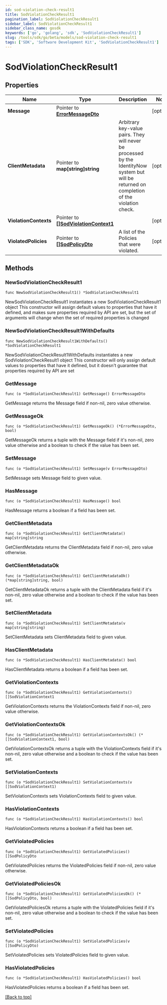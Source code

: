 ```yaml
---
id: sod-violation-check-result1
title: SodViolationCheckResult1
pagination_label: SodViolationCheckResult1
sidebar_label: SodViolationCheckResult1
sidebar_class_name: gosdk
keywords: ['go', 'golang', 'sdk', 'SodViolationCheckResult1'] 
slug: /tools/sdk/go/beta/models/sod-violation-check-result1
tags: ['SDK', 'Software Development Kit', 'SodViolationCheckResult1']
---
```


# SodViolationCheckResult1

## Properties

Name | Type | Description | Notes
------------ | ------------- | ------------- | -------------
**Message** |  Pointer to [**ErrorMessageDto**](error-message-dto) |  | [optional] 
**ClientMetadata** |  Pointer to **map[string]string** | Arbitrary key-value pairs. They will never be processed by the IdentityNow system but will be returned on completion of the violation check. | [optional] 
**ViolationContexts** |  Pointer to [**[]SodViolationContext1**](sod-violation-context1) |  | [optional] 
**ViolatedPolicies** |  Pointer to [**[]SodPolicyDto**](sod-policy-dto) | A list of the Policies that were violated. | [optional] 

## Methods

### NewSodViolationCheckResult1

`func NewSodViolationCheckResult1() *SodViolationCheckResult1`

NewSodViolationCheckResult1 instantiates a new SodViolationCheckResult1 object
This constructor will assign default values to properties that have it defined,
and makes sure properties required by API are set, but the set of arguments
will change when the set of required properties is changed

### NewSodViolationCheckResult1WithDefaults

`func NewSodViolationCheckResult1WithDefaults() *SodViolationCheckResult1`

NewSodViolationCheckResult1WithDefaults instantiates a new SodViolationCheckResult1 object
This constructor will only assign default values to properties that have it defined,
but it doesn't guarantee that properties required by API are set

### GetMessage

`func (o *SodViolationCheckResult1) GetMessage() ErrorMessageDto`

GetMessage returns the Message field if non-nil, zero value otherwise.

### GetMessageOk

`func (o *SodViolationCheckResult1) GetMessageOk() (*ErrorMessageDto, bool)`

GetMessageOk returns a tuple with the Message field if it's non-nil, zero value otherwise
and a boolean to check if the value has been set.

### SetMessage

`func (o *SodViolationCheckResult1) SetMessage(v ErrorMessageDto)`

SetMessage sets Message field to given value.

### HasMessage

`func (o *SodViolationCheckResult1) HasMessage() bool`

HasMessage returns a boolean if a field has been set.

### GetClientMetadata

`func (o *SodViolationCheckResult1) GetClientMetadata() map[string]string`

GetClientMetadata returns the ClientMetadata field if non-nil, zero value otherwise.

### GetClientMetadataOk

`func (o *SodViolationCheckResult1) GetClientMetadataOk() (*map[string]string, bool)`

GetClientMetadataOk returns a tuple with the ClientMetadata field if it's non-nil, zero value otherwise
and a boolean to check if the value has been set.

### SetClientMetadata

`func (o *SodViolationCheckResult1) SetClientMetadata(v map[string]string)`

SetClientMetadata sets ClientMetadata field to given value.

### HasClientMetadata

`func (o *SodViolationCheckResult1) HasClientMetadata() bool`

HasClientMetadata returns a boolean if a field has been set.

### GetViolationContexts

`func (o *SodViolationCheckResult1) GetViolationContexts() []SodViolationContext1`

GetViolationContexts returns the ViolationContexts field if non-nil, zero value otherwise.

### GetViolationContextsOk

`func (o *SodViolationCheckResult1) GetViolationContextsOk() (*[]SodViolationContext1, bool)`

GetViolationContextsOk returns a tuple with the ViolationContexts field if it's non-nil, zero value otherwise
and a boolean to check if the value has been set.

### SetViolationContexts

`func (o *SodViolationCheckResult1) SetViolationContexts(v []SodViolationContext1)`

SetViolationContexts sets ViolationContexts field to given value.

### HasViolationContexts

`func (o *SodViolationCheckResult1) HasViolationContexts() bool`

HasViolationContexts returns a boolean if a field has been set.

### GetViolatedPolicies

`func (o *SodViolationCheckResult1) GetViolatedPolicies() []SodPolicyDto`

GetViolatedPolicies returns the ViolatedPolicies field if non-nil, zero value otherwise.

### GetViolatedPoliciesOk

`func (o *SodViolationCheckResult1) GetViolatedPoliciesOk() (*[]SodPolicyDto, bool)`

GetViolatedPoliciesOk returns a tuple with the ViolatedPolicies field if it's non-nil, zero value otherwise
and a boolean to check if the value has been set.

### SetViolatedPolicies

`func (o *SodViolationCheckResult1) SetViolatedPolicies(v []SodPolicyDto)`

SetViolatedPolicies sets ViolatedPolicies field to given value.

### HasViolatedPolicies

`func (o *SodViolationCheckResult1) HasViolatedPolicies() bool`

HasViolatedPolicies returns a boolean if a field has been set.


[[Back to top]](#) 


